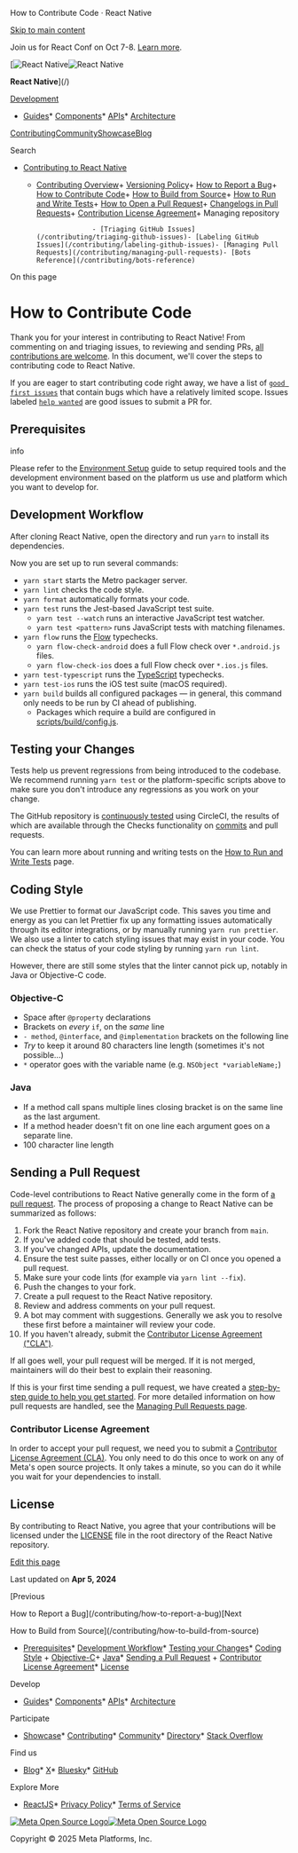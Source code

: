 How to Contribute Code · React Native

[Skip to main content](#__docusaurus_skipToContent_fallback)

Join us for React Conf on Oct 7-8. [Learn more](https://conf.react.dev).

[![React Native](/img/header_logo.svg)![React Native](/img/header_logo.svg)

**React Native**](/)

[Development](#)

* [Guides](/docs/getting-started)* [Components](/docs/components-and-apis)* [APIs](/docs/accessibilityinfo)* [Architecture](/architecture/overview)

[Contributing](/contributing/overview)[Community](/community/overview)[Showcase](/showcase)[Blog](/blog)

Search

* [Contributing to React Native](/contributing/overview)

  + [Contributing Overview](/contributing/overview)+ [Versioning Policy](/contributing/versioning-policy)+ [How to Report a Bug](/contributing/how-to-report-a-bug)+ [How to Contribute Code](/contributing/how-to-contribute-code)+ [How to Build from Source](/contributing/how-to-build-from-source)+ [How to Run and Write Tests](/contributing/how-to-run-and-write-tests)+ [How to Open a Pull Request](/contributing/how-to-open-a-pull-request)+ [Changelogs in Pull Requests](/contributing/changelogs-in-pull-requests)+ [Contribution License Agreement](/contributing/contribution-license-agreement)+ Managing repository

                      - [Triaging GitHub Issues](/contributing/triaging-github-issues)- [Labeling GitHub Issues](/contributing/labeling-github-issues)- [Managing Pull Requests](/contributing/managing-pull-requests)- [Bots Reference](/contributing/bots-reference)

On this page

How to Contribute Code
======================

Thank you for your interest in contributing to React Native! From commenting on and triaging issues, to reviewing and sending PRs, [all contributions are welcome](/contributing/overview). In this document, we'll cover the steps to contributing code to React Native.

If you are eager to start contributing code right away, we have a list of [`good first issues`](https://github.com/facebook/react-native/labels/good%20first%20issue) that contain bugs which have a relatively limited scope.
Issues labeled [`help wanted`](https://github.com/facebook/react-native/issues?utf8=%E2%9C%93&q=is%3Aissue+is%3Aopen+label%3A%22help+wanted+%3Aoctocat%3A%22+sort%3Aupdated-desc+) are good issues to submit a PR for.

Prerequisites[​](#prerequisites "Direct link to Prerequisites")
---------------------------------------------------------------

info

Please refer to the [Environment Setup](/docs/environment-setup) guide to setup required tools and the development environment based on the platform us use and platform which you want to develop for.

Development Workflow[​](#development-workflow "Direct link to Development Workflow")
------------------------------------------------------------------------------------

After cloning React Native, open the directory and run `yarn` to install its dependencies.

Now you are set up to run several commands:

* `yarn start` starts the Metro packager server.
* `yarn lint` checks the code style.
* `yarn format` automatically formats your code.
* `yarn test` runs the Jest-based JavaScript test suite.
  + `yarn test --watch` runs an interactive JavaScript test watcher.
  + `yarn test <pattern>` runs JavaScript tests with matching filenames.
* `yarn flow` runs the [Flow](https://flowtype.org/) typechecks.
  + `yarn flow-check-android` does a full Flow check over `*.android.js` files.
  + `yarn flow-check-ios` does a full Flow check over `*.ios.js` files.
* `yarn test-typescript` runs the [TypeScript](https://www.typescriptlang.org/) typechecks.
* `yarn test-ios` runs the iOS test suite (macOS required).
* `yarn build` builds all configured packages — in general, this command only needs to be run by CI ahead of publishing.
  + Packages which require a build are configured in [scripts/build/config.js](https://github.com/facebook/react-native/blob/main/scripts/build/config.js).

Testing your Changes[​](#testing-your-changes "Direct link to Testing your Changes")
------------------------------------------------------------------------------------

Tests help us prevent regressions from being introduced to the codebase. We recommend running `yarn test` or the platform-specific scripts above to make sure you don't introduce any regressions as you work on your change.

The GitHub repository is [continuously tested](/contributing/how-to-run-and-write-tests#continuous-testing) using CircleCI, the results of which are available through the Checks functionality on [commits](https://github.com/facebook/react-native/commits/main) and pull requests.

You can learn more about running and writing tests on the [How to Run and Write Tests](/contributing/how-to-run-and-write-tests) page.

Coding Style[​](#coding-style "Direct link to Coding Style")
------------------------------------------------------------

We use Prettier to format our JavaScript code. This saves you time and energy as you can let Prettier fix up any formatting issues automatically through its editor integrations, or by manually running `yarn run prettier`. We also use a linter to catch styling issues that may exist in your code. You can check the status of your code styling by running `yarn run lint`.

However, there are still some styles that the linter cannot pick up, notably in Java or Objective-C code.

### Objective-C[​](#objective-c "Direct link to Objective-C")

* Space after `@property` declarations
* Brackets on *every* `if`, on the *same* line
* `- method`, `@interface`, and `@implementation` brackets on the following line
* *Try* to keep it around 80 characters line length (sometimes it's not possible...)
* `*` operator goes with the variable name (e.g. `NSObject *variableName;`)

### Java[​](#java "Direct link to Java")

* If a method call spans multiple lines closing bracket is on the same line as the last argument.
* If a method header doesn't fit on one line each argument goes on a separate line.
* 100 character line length

Sending a Pull Request[​](#sending-a-pull-request "Direct link to Sending a Pull Request")
------------------------------------------------------------------------------------------

Code-level contributions to React Native generally come in the form of [a pull request](https://help.github.com/en/articles/about-pull-requests). The process of proposing a change to React Native can be summarized as follows:

1. Fork the React Native repository and create your branch from `main`.
2. If you've added code that should be tested, add tests.
3. If you've changed APIs, update the documentation.
4. Ensure the test suite passes, either locally or on CI once you opened a pull request.
5. Make sure your code lints (for example via `yarn lint --fix`).
6. Push the changes to your fork.
7. Create a pull request to the React Native repository.
8. Review and address comments on your pull request.
9. A bot may comment with suggestions. Generally we ask you to resolve these first before a maintainer will review your code.
10. If you haven't already, submit the [Contributor License Agreement ("CLA")](#contributor-license-agreement).

If all goes well, your pull request will be merged. If it is not merged, maintainers will do their best to explain their reasoning.

If this is your first time sending a pull request, we have created a [step-by-step guide to help you get started](/contributing/how-to-open-a-pull-request). For more detailed information on how pull requests are handled, see the [Managing Pull Requests page](/contributing/managing-pull-requests).

### Contributor License Agreement[​](#contributor-license-agreement "Direct link to Contributor License Agreement")

In order to accept your pull request, we need you to submit a [Contributor License Agreement (CLA)](/contributing/contribution-license-agreement). You only need to do this once to work on any of Meta's open source projects. It only takes a minute, so you can do it while you wait for your dependencies to install.

License[​](#license "Direct link to License")
---------------------------------------------

By contributing to React Native, you agree that your contributions will be licensed under the [LICENSE](https://github.com/facebook/react-native/blob/main/LICENSE) file in the root directory of the React Native repository.

[Edit this page](https://github.com/facebook/react-native-website/edit/main/docs/how-to-contribute-code.md)

Last updated on **Apr 5, 2024**

[Previous

How to Report a Bug](/contributing/how-to-report-a-bug)[Next

How to Build from Source](/contributing/how-to-build-from-source)

* [Prerequisites](#prerequisites)* [Development Workflow](#development-workflow)* [Testing your Changes](#testing-your-changes)* [Coding Style](#coding-style)
        + [Objective-C](#objective-c)+ [Java](#java)* [Sending a Pull Request](#sending-a-pull-request)
          + [Contributor License Agreement](#contributor-license-agreement)* [License](#license)

Develop

* [Guides](/docs/getting-started)* [Components](/docs/components-and-apis)* [APIs](/docs/accessibilityinfo)* [Architecture](/architecture/overview)

Participate

* [Showcase](/showcase)* [Contributing](/contributing/overview)* [Community](/community/overview)* [Directory](https://reactnative.directory/)* [Stack Overflow](https://stackoverflow.com/questions/tagged/react-native)

Find us

* [Blog](/blog)* [X](https://x.com/reactnative)* [Bluesky](https://bsky.app/profile/reactnative.dev)* [GitHub](https://github.com/facebook/react-native)

Explore More

* [ReactJS](https://react.dev/)* [Privacy Policy](https://opensource.fb.com/legal/privacy/)* [Terms of Service](https://opensource.fb.com/legal/terms/)

[![Meta Open Source Logo](/img/oss_logo.svg)![Meta Open Source Logo](/img/oss_logo.svg)](https://opensource.fb.com/)

Copyright © 2025 Meta Platforms, Inc.